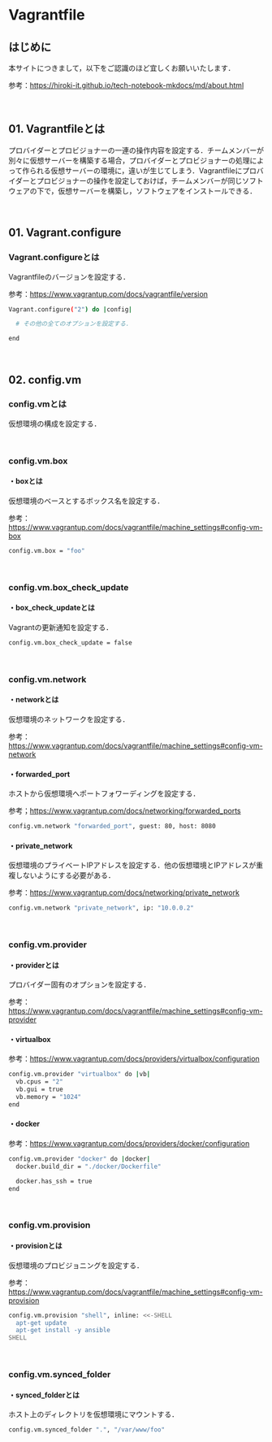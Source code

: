 # Vagrantfile

## はじめに

本サイトにつきまして，以下をご認識のほど宜しくお願いいたします．

参考：https://hiroki-it.github.io/tech-notebook-mkdocs/md/about.html

<br>

## 01. Vagrantfileとは

プロバイダーとプロビジョナーの一連の操作内容を設定する．チームメンバーが別々に仮想サーバーを構築する場合，プロバイダーとプロビジョナーの処理によって作られる仮想サーバーの環境に，違いが生じてしまう．Vagrantfileにプロバイダーとプロビジョナーの操作を設定しておけば，チームメンバーが同じソフトウェアの下で，仮想サーバーを構築し，ソフトウェアをインストールできる．

<br>

## 01. Vagrant.configure

### Vagrant.configureとは

Vagrantfileのバージョンを設定する．

参考：https://www.vagrantup.com/docs/vagrantfile/version

```bash
Vagrant.configure("2") do |config|

  # その他の全てのオプションを設定する．

end
```

<br>

## 02. config.vm

### config.vmとは

仮想環境の構成を設定する．

<br>

### config.vm.box

#### ・boxとは

仮想環境のベースとするボックス名を設定する．

参考：https://www.vagrantup.com/docs/vagrantfile/machine_settings#config-vm-box

```bash
config.vm.box = "foo"
```

<br>

### config.vm.box_check_update

#### ・box_check_updateとは

Vagrantの更新通知を設定する．

```bash
config.vm.box_check_update = false
```

<br>

### config.vm.network

#### ・networkとは

仮想環境のネットワークを設定する．

参考：https://www.vagrantup.com/docs/vagrantfile/machine_settings#config-vm-network

#### ・forwarded_port

ホストから仮想環境へポートフォワーディングを設定する．

参考；https://www.vagrantup.com/docs/networking/forwarded_ports

```bash
config.vm.network "forwarded_port", guest: 80, host: 8080
```

#### ・private_network

仮想環境のプライベートIPアドレスを設定する．他の仮想環境とIPアドレスが重複しないようにする必要がある．

参考：https://www.vagrantup.com/docs/networking/private_network

```bash
config.vm.network "private_network", ip: "10.0.0.2"
```

<br>

### config.vm.provider

#### ・providerとは

プロバイダー固有のオプションを設定する．

参考：https://www.vagrantup.com/docs/vagrantfile/machine_settings#config-vm-provider

#### ・virtualbox

参考：https://www.vagrantup.com/docs/providers/virtualbox/configuration

```bash
config.vm.provider "virtualbox" do |vb|
  vb.cpus = "2"
  vb.gui = true
  vb.memory = "1024"
end
```

#### ・docker

参考：https://www.vagrantup.com/docs/providers/docker/configuration

```bash
config.vm.provider "docker" do |docker|
  docker.build_dir = "./docker/Dockerfile"

  docker.has_ssh = true
end
```

<br>

### config.vm.provision

#### ・provisionとは

仮想環境のプロビジョニングを設定する．

参考：https://www.vagrantup.com/docs/vagrantfile/machine_settings#config-vm-provision

```bash
config.vm.provision "shell", inline: <<-SHELL
  apt-get update
  apt-get install -y ansible
SHELL
```

<br>

### config.vm.synced_folder

#### ・synced_folderとは

ホスト上のディレクトリを仮想環境にマウントする．

```bash
config.vm.synced_folder ".", "/var/www/foo"
```

